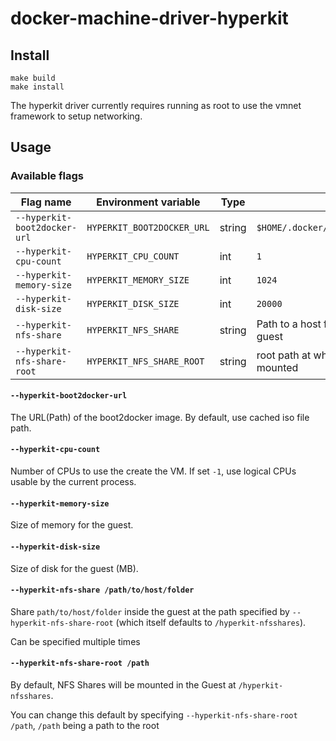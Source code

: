 # docker-machine-driver-hyperkit

## Install

```shell
make build
make install
```

The hyperkit driver currently requires running as root to use the vmnet framework to setup networking.

## Usage

### Available flags

| Flag name                        | Environment variable           | Type   | Default                                                               |
|----------------------------------|--------------------------------|--------|-----------------------------------------------------------------------|
| `--hyperkit-boot2docker-url`        | `HYPERKIT_BOOT2DOCKER_URL`        | string | `$HOME/.docker/machine/cache/boot2docker.iso`                         |
| `--hyperkit-cpu-count`              | `HYPERKIT_CPU_COUNT`              | int    | `1`                                                                   |
| `--hyperkit-memory-size`            | `HYPERKIT_MEMORY_SIZE`            | int    | `1024`                                                                |
| `--hyperkit-disk-size`              | `HYPERKIT_DISK_SIZE`              | int    | `20000`                                                               |
| `--hyperkit-nfs-share`              | `HYPERKIT_NFS_SHARE`              | string | Path to a host folder to be shared inside the guest |                 |
| `--hyperkit-nfs-share-root`         | `HYPERKIT_NFS_SHARE_ROOT`         | string | root path at which the NFS shares will be mounted| `/hyperkit-nfsshares` |

#### `--hyperkit-boot2docker-url`

The URL(Path) of the boot2docker image.
By default, use cached iso file path.

#### `--hyperkit-cpu-count`

Number of CPUs to use the create the VM.
If set `-1`, use logical CPUs usable by the current process.

#### `--hyperkit-memory-size`

Size of memory for the guest.

#### `--hyperkit-disk-size`

Size of disk for the guest (MB).

#### `--hyperkit-nfs-share /path/to/host/folder`

Share `path/to/host/folder` inside the guest at the path specified by `--hyperkit-nfs-share-root` (which itself defaults to `/hyperkit-nfsshares`).

Can be specified multiple times

#### `--hyperkit-nfs-share-root /path`

By default, NFS Shares will be mounted in the Guest at `/hyperkit-nfsshares`.

You can change this default by specifying `--hyperkit-nfs-share-root /path`, `/path` being a path to the root